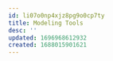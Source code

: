```yaml
---
id: li07o0np4xjz8pg9o0cp7ty
title: Modeling Tools
desc: ''
updated: 1696968612932
created: 1688015901621
---
```


